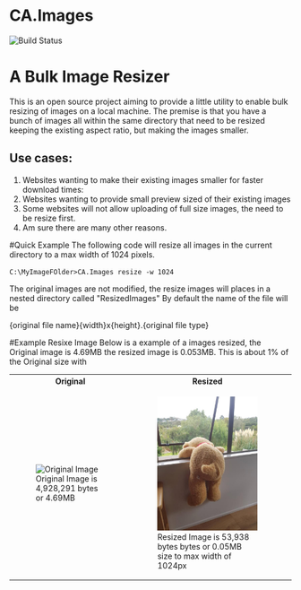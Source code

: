 # CA.Images
![Build Status](https://github.com/codeassociate/CA.Images/actions/workflows/BuildAndTest.yml/badge.svg)

# A Bulk Image Resizer 

This is an open source project aiming to provide a little utility to enable bulk resizing of images on a local machine.
The premise is that you have a bunch of images all within the same directory that need to be resized keeping the existing aspect ratio, but making the images smaller. 

## Use cases:
1. Websites wanting to make their existing images smaller for faster download times:
2. Websites wanting to provide small preview sized of their existing images 
3. Some websites will not allow uploading of full size images, the need to be resize first.
4. Am sure there are many other reasons.


#Quick Example 
The following code will resize all images in the current directory to a max width of 1024 pixels. 
``` 
C:\MyImageFOlder>CA.Images resize -w 1024
```

The original images are not modified, the resize images will places in a nested directory called "ResizedImages" By default the name of the file will be 

{original file name}{width}x{height}.{original file type}

#Example Resixe Image
Below is a example of a images resized, the Original image is  4.69MB the resized image is 0.053MB. This is about 1% of the Original size with 
<table width="100%"><tr><th>Original</th><th>Resized</th></tr>
<tr>
    <td>
    <figure>
        <img src="assets/20200330_114409.jpg" width="600px" 
            alt="Original Image">
        <figcaption>Original Image is 4,928,291 bytes or 4.69MB</figcaption>
    </figure>
    </td>
    <td>
        <figure>
        <img src="assets/20200330_114409_1024x600.jpg" width="600px" 
            alt="Resized Image">
        <figcaption>Resized Image is 53,938 bytes bytes or 0.05MB size to max width of 1024px</figcaption>
    </figure>
    <td>
</tr>
<table>



